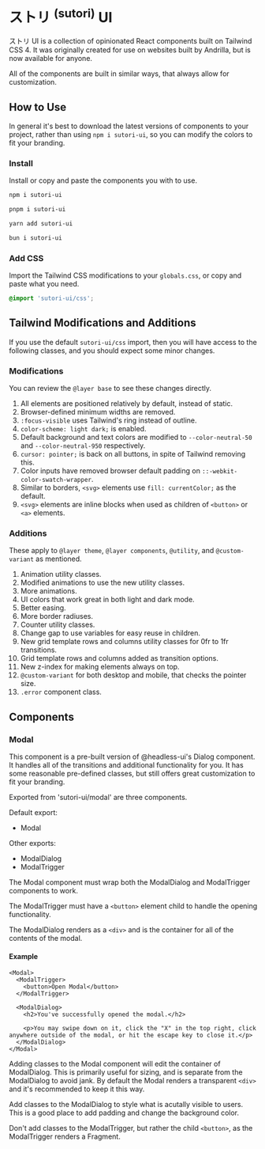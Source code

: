 # ストリ <sup>(sutori)</sup> UI

ストリ UI is a collection of opinionated React components built on Tailwind CSS 4. It was originally created for use on websites built by Andrilla, but is now available for anyone.

All of the components are built in similar ways, that always allow for customization.

## How to Use

In general it's best to download the latest versions of components to your project, rather than using `npm i sutori-ui`, so you can modify the colors to fit your branding.

### Install

Install or copy and paste the components you with to use.

```bash
npm i sutori-ui
```

```bash
pnpm i sutori-ui
```

```bash
yarn add sutori-ui
```

```bash
bun i sutori-ui
```

### Add CSS

Import the Tailwind CSS modifications to your `globals.css`, or copy and paste what you need.

```css
@import 'sutori-ui/css';
```

## Tailwind Modifications and Additions

If you use the default `sutori-ui/css` import, then you will have access to the following classes, and you should expect some minor changes.

### Modifications

You can review the `@layer base` to see these changes directly.

1. All elements are positioned relatively by default, instead of static.
2. Browser-defined minimum widths are removed.
3. `:focus-visible` uses Tailwind's ring instead of outline.
4. `color-scheme: light dark;` is enabled.
5. Default background and text colors are modified to `--color-neutral-50` and `--color-neutral-950` respectively.
6. `cursor: pointer;` is back on all buttons, in spite of Tailwind removing this.
7. Color inputs have removed browser default padding on `::-webkit-color-swatch-wrapper`.
8. Similar to borders, `<svg>` elements use `fill: currentColor;` as the default.
9. `<svg>` elements are inline blocks when used as children of `<button>` or `<a>` elements.

### Additions

These apply to `@layer theme`, `@layer components`, `@utility`, and `@custom-variant` as mentioned.

1. Animation utility classes.
2. Modified animations to use the new utility classes.
3. More animations.
4. UI colors that work great in both light and dark mode.
5. Better easing.
6. More border radiuses.
7. Counter utility classes.
8. Change gap to use variables for easy reuse in children.
9. New grid template rows and columns utility classes for 0fr to 1fr transitions.
10. Grid template rows and columns added as transition options.
11. New z-index for making elements always on top.
12. `@custom-variant` for both desktop and mobile, that checks the pointer size.
13. `.error` component class.

## Components

### Modal

This component is a pre-built version of @headless-ui's Dialog component. It handles all of the transitions and additional functionality for you. It has some reasonable pre-defined classes, but still offers great customization to fit your branding.

Exported from 'sutori-ui/modal' are three components.

Default export:
- Modal

Other exports:
- ModalDialog
- ModalTrigger

The Modal component must wrap both the ModalDialog and ModalTrigger components to work.

The ModalTrigger must have a `<button>` element child to handle the opening functionality.

The ModalDialog renders as a `<div>` and is the container for all of the contents of the modal.

#### Example

```tsx
<Modal>
  <ModalTrigger>
    <button>Open Modal</button>
  </ModalTrigger>

  <ModalDialog>
    <h2>You've successfully opened the modal.</h2>

    <p>You may swipe down on it, click the "X" in the top right, click anywhere outside of the modal, or hit the escape key to close it.</p>
  </ModalDialog>
</Modal>
```

Adding classes to the Modal component will edit the container of ModalDialog. This is primarily useful for sizing, and is separate from the ModalDialog to avoid jank. By default the Modal renders a transparent `<div>` and it's recommended to keep it this way.

Add classes to the ModalDialog to style what is acutally visible to users. This is a good place to add padding and change the background color.

Don't add classes to the ModalTrigger, but rather the child `<button>`, as the ModalTrigger renders a Fragment.
